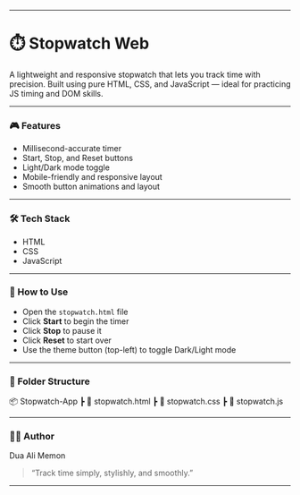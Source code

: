 
---

# ⏱️ Stopwatch Web

A lightweight and responsive stopwatch that lets you track time with precision. Built using pure HTML, CSS, and JavaScript — ideal for practicing JS timing and DOM skills.

---

### 🎮 Features

* Millisecond-accurate timer
* Start, Stop, and Reset buttons
* Light/Dark mode toggle
* Mobile-friendly and responsive layout
* Smooth button animations and layout

---

### 🛠️ Tech Stack

* HTML
* CSS
* JavaScript

---

### 🚀 How to Use

* Open the `stopwatch.html` file
* Click **Start** to begin the timer
* Click **Stop** to pause it
* Click **Reset** to start over
* Use the theme button (top-left) to toggle Dark/Light mode

---

### 📁 Folder Structure

📦 Stopwatch-App
┣ 📜 stopwatch.html
┣ 📜 stopwatch.css
┣ 📜 stopwatch.js

---

### 🙋‍♀️ Author

Dua Ali Memon

> “Track time simply, stylishly, and smoothly.”

---

